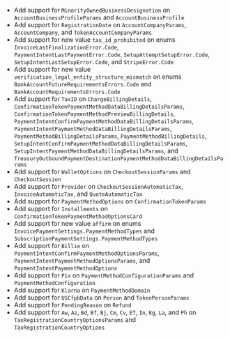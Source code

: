* Add support for `MinorityOwnedBusinessDesignation` on `AccountBusinessProfileParams` and `AccountBusinessProfile`
* Add support for `RegistrationDate` on `AccountCompanyParams`, `AccountCompany`, and `TokenAccountCompanyParams`
* Add support for new value `tax_id_prohibited` on enums `InvoiceLastFinalizationError.Code`, `PaymentIntentLastPaymentError.Code`, `SetupAttemptSetupError.Code`, `SetupIntentLastSetupError.Code`, and `StripeError.Code`
* Add support for new value `verification_legal_entity_structure_mismatch` on enums `BankAccountFutureRequirementsErrors.Code` and `BankAccountRequirementsErrors.Code`
* Add support for `TaxID` on `ChargeBillingDetails`, `ConfirmationTokenPaymentMethodDataBillingDetailsParams`, `ConfirmationTokenPaymentMethodPreviewBillingDetails`, `PaymentIntentConfirmPaymentMethodDataBillingDetailsParams`, `PaymentIntentPaymentMethodDataBillingDetailsParams`, `PaymentMethodBillingDetailsParams`, `PaymentMethodBillingDetails`, `SetupIntentConfirmPaymentMethodDataBillingDetailsParams`, `SetupIntentPaymentMethodDataBillingDetailsParams`, and `TreasuryOutboundPaymentDestinationPaymentMethodDataBillingDetailsParams`
* Add support for `WalletOptions` on `CheckoutSessionParams` and `CheckoutSession`
* Add support for `Provider` on `CheckoutSessionAutomaticTax`, `InvoiceAutomaticTax`, and `QuoteAutomaticTax`
* Add support for `PaymentMethodOptions` on `ConfirmationTokenParams`
* Add support for `Installments` on `ConfirmationTokenPaymentMethodOptionsCard`
* Add support for new value `affirm` on enums `InvoicePaymentSettings.PaymentMethodTypes` and `SubscriptionPaymentSettings.PaymentMethodTypes`
* Add support for `Billie` on `PaymentIntentConfirmPaymentMethodOptionsParams`, `PaymentIntentPaymentMethodOptionsParams`, and `PaymentIntentPaymentMethodOptions`
* Add support for `Pix` on `PaymentMethodConfigurationParams` and `PaymentMethodConfiguration`
* Add support for `Klarna` on `PaymentMethodDomain`
* Add support for `USCfpbData` on `Person` and `TokenPersonParams`
* Add support for `PendingReason` on `Refund`
* Add support for `Aw`, `Az`, `Bd`, `Bf`, `Bj`, `Cm`, `Cv`, `ET`, `In`, `Kg`, `La`, and `Ph` on `TaxRegistrationCountryOptionsParams` and `TaxRegistrationCountryOptions`
